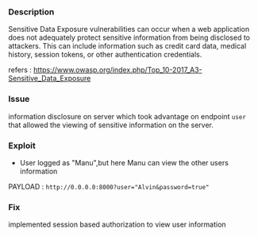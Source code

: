 ### Description

Sensitive Data Exposure vulnerabilities can occur when a web application does not adequately protect sensitive information from being disclosed to attackers. This can include information such as credit card data, medical history, session tokens, or other authentication credentials.

refers : https://www.owasp.org/index.php/Top_10-2017_A3-Sensitive_Data_Exposure

### Issue

information disclosure on server which took advantage on endpoint `user` that allowed the viewing of sensitive information on the server.

### Exploit

* User logged as "Manu",but here Manu can view the other users information

PAYLOAD : `http://0.0.0.0:8000?user="Alvin&password=true"`

### Fix

implemented session based authorization to view user information
